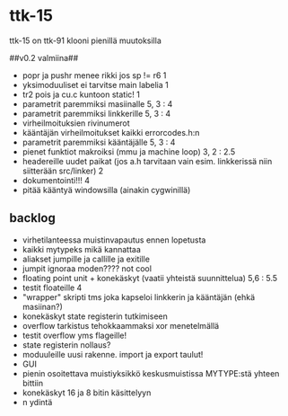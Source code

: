 # ttk-15 #
ttk-15 on ttk-91 klooni pienillä muutoksilla

##v0.2 valmiina##
 * popr ja pushr menee rikki jos sp != r6                       1 
 * yksimoduuliset ei tarvitse main labelia                      1 
 * tr2 pois ja cu.c kuntoon static!                             1 
 * parametrit paremmiksi masiinalle                             5, 3 : 4
 * parametrit paremmiksi linkkerille                            5, 3 : 4 
 * virheilmoituksien rivinumerot
 * kääntäjän virheilmoitukset kaikki errorcodes.h:n
 * parametrit paremmiksi kääntäjälle                            5, 3 : 4
 * pienet funktiot makroiksi (mmu ja machine loop)              3, 2 : 2.5
 * headereille uudet paikat (jos a.h tarvitaan vain esim. linkkerissä niin siitterään src/linker)  2
 * dokumentointi!!!                                             4
 * pitää kääntyä windowsilla (ainakin cygwinillä)
 
## backlog ##
 * virhetilanteessa muistinvapautus ennen lopetusta
 * kaikki mytypeks mikä kannattaa
 * aliakset jumpille ja callille ja exitille
 * jumpit ignoraa moden???? not cool
 * floating point unit + konekäskyt    (vaatii yhteistä suunnittelua)       5,6 : 5.5
 * testit floateille                                                        4
 * "wrapper" skripti tms joka kapseloi linkkerin ja kääntäjän (ehkä masiinan?)
 * konekäskyt state registerin tutkimiseen
 * overflow tarkistus tehokkaammaksi xor menetelmällä
 * testit overflow yms flageille!
 * state registerin nollaus?
 * moduuleille uusi rakenne. import ja export taulut!
 * GUI 
 * pienin osoitettava muistiyksikkö keskusmuistissa MYTYPE:stä yhteen bittiin
 * konekäskyt 16 ja 8 bitin käsittelyyn
 * n ydintä

